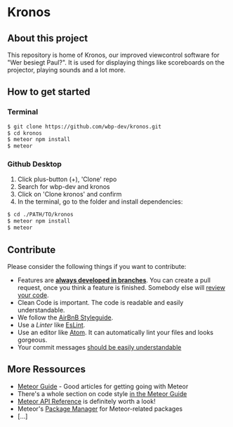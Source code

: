 # Kronos

## About this project
This repository is home of Kronos, our improved viewcontrol software for "Wer besiegt Paul?". It is used for displaying things like scoreboards on the projector, playing sounds and a lot more.

## How to get started
### Terminal
```sh
$ git clone https://github.com/wbp-dev/kronos.git
$ cd kronos
$ meteor npm install
$ meteor
```
### Github Desktop
1. Click plus-button (+), 'Clone' repo
2. Search for wbp-dev and kronos
3. Click on 'Clone kronos' and confirm
4. In the terminal, go to the folder and install dependencies:
```sh
$ cd ./PATH/TO/kronos
$ meteor npm install
$ meteor
```

## Contribute
Please consider the following things if you want to contribute:
- Features are **[always developed in branches](https://guides.github.com/introduction/flow/index.html)**. You can create a pull request, once you think a feature is finished. Somebody else will [review your code](https://www.sitepoint.com/the-importance-of-code-reviews/).
- Clean Code is important. The code is readable and easily understandable.
- We follow the [AirBnB Styleguide](https://github.com/airbnb/javascript).
- Use a *Linter* like [EsLint](http://eslint.org/).
- Use an editor like [Atom](https://atom.io/). It can automatically lint your files and looks gorgeous.
- Your commit messages [should be easily understandable](http://chris.beams.io/posts/git-commit/#seven-rules)

## More Ressources
- [Meteor Guide](https://guide.meteor.com) - Good articles for getting going with Meteor
- There's a whole section on code style [in the Meteor Guide](https://guide.meteor.com/code-style.html)
- [Meteor API Reference](http://docs.meteor.com/) is definitely worth a look!
- Meteor's [Package Manager](https://atmospherejs.com/) for Meteor-related packages
- [...]
